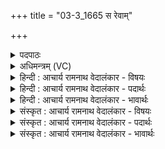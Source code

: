 +++
title = "03-3_1665 स रेवाम्"

+++
<details><summary>पदपाठः</summary>

सः꣢। रे꣣वा꣢न्। इ꣣व। विश्प꣡तिः꣢। दै꣡व्यः꣢꣯। के꣡तुः꣢। शृ꣣णोतु। नः। उक्थैः꣢। अ꣣ग्निः꣢। बृ꣣ह꣡द्भा꣢नुः। बृ꣣ह꣢त्। भा꣣नुः। १६६५।
</details>

<details><summary>अधिमन्त्रम् (VC)</summary>

- अग्निः
- शुनःशेप  आजीगर्तिः
- गायत्री
- षड्जः
</details>

<details><summary>हिन्दी : आचार्य रामनाथ वेदालंकार - विषयः</summary>

अब कैसा परमेश्वर क्या करे,यह कहते हैं।
</details>

<details><summary>हिन्दी : आचार्य रामनाथ वेदालंकार - पदार्थः</summary>

पदार्थान्वय -  (रेवान् इव) महाधनाढ्य के समान (विश्पतिः) प्रजाओं का पालनकर्त्ता, (दैव्यः) विद्वानों का हितकर्ता, (केतुः) ज्ञान देनेवाला, (बृहद्भानुः) महान् तेजवाला (सः) वह प्रसिद्ध (अग्निः) जगत् का नेता परमेश्वर (उक्थैः) स्तोत्रों के द्वारा (नः) हमें अर्थात् हमारे प्रार्थना-वचनों को (शृणोतु) सुने, पूर्ण करे ॥३॥ यहाँ उपमालङ्कार है ॥३॥
</details>

<details><summary>हिन्दी : आचार्य रामनाथ वेदालंकार - भावार्थः</summary>

भावार्थ -  जैसे कोई प्रशस्त धनवाला मनुष्य प्रजाओं का पालन करता हुआ,विद्वानों को सम्मान देता हुआ,ज्ञान और तेजस्विता का प्रसार करता हुआ,याचकों के वचनों को सुनता हुआ सबका हित करता है,वैसे ही जगदीश्वर भी करता है। परन्तु इतनी विशेषता है कि परमेश्वर का वैसा करने में कोई स्वार्थ नहीं होता ॥३॥
</details>

<details><summary>संस्कृत : आचार्य रामनाथ वेदालंकार - विषयः</summary>

अथ कीदृशः परमेश्वरः किं करोत्वित्याह।
</details>

<details><summary>संस्कृत : आचार्य रामनाथ वेदालंकार - पदार्थः</summary>

पदार्थान्वय -  (रेवान् इव) महाधनाढ्यः इव। [अत्र रैशब्दान्मतुप्। ‘रयेर्मतौ बहुलम्’। अ० ६।१।३७ इति वार्तिकेन सम्प्रसारणम्। ‘छन्दसीरः’ अ० ८।२।१५ इति वत्वम्।] (विश्पतिः) प्रजापालकः, (दैव्यः) देवानां विदुषां हितकरः, (केतुः) प्रज्ञापकः, (बृहद्भानुः) महातेजाः (सः) प्रसिद्धः (अग्निः) जगन्नेता परमेश्वरः (उक्थैः) स्तोत्रैः (नः) अस्मान्, अस्मत्प्रार्थनावचांसीत्यर्थः (शृणोतु) आकर्णयतु, पूरयत्विति भावः ॥३॥२ अत्रोपमालङ्कारः ॥३॥
</details>

<details><summary>संस्कृत : आचार्य रामनाथ वेदालंकार - भावार्थः</summary>

भावार्थ -  यथा कश्चित् प्रशस्तधनो मनुष्यः प्रजाः पालयन् विदुषः संमानयन् ज्ञानं तेजस्वितां च प्रसारयन् याचकानां वचांसि शृण्वन् सर्वेषां हितं करोति तथैव जगदीश्वरोऽपि। परमेतावान् विशेषो यत् परमेश्वरस्य तथाकरणे कश्चित् स्वार्थो नास्ति ॥३॥
</details>
